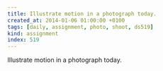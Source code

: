 ```yaml
---
title: Illustrate motion in a photograph today.
created_at: 2014-01-06 01:00:00 +0100
tags: [daily, assignment, photo, shoot, ds519]
kind: assignment
index: 519
---
```


Illustrate motion in a photograph today.
